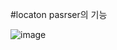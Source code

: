 #locaton pasrser의 기능

![image](https://user-images.githubusercontent.com/80379900/115505058-db7a4080-a2b3-11eb-9674-c8b764bc8fd9.png)


